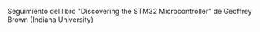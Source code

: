 Seguimiento del libro "Discovering the STM32 Microcontroller"
de Geoffrey Brown (Indiana University)

